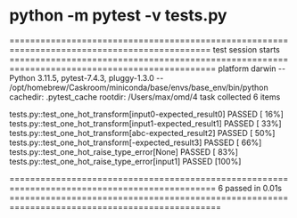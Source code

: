 # python -m pytest -v tests.py
============================================================================================= test session starts ==============================================================================================
platform darwin -- Python 3.11.5, pytest-7.4.3, pluggy-1.3.0 -- /opt/homebrew/Caskroom/miniconda/base/envs/base_env/bin/python
cachedir: .pytest_cache
rootdir: /Users/max/omd/4 task
collected 6 items                                                                                                                                                                                              

tests.py::test_one_hot_transform[input0-expected_result0] PASSED                                                                                                                                         [ 16%]
tests.py::test_one_hot_transform[input1-expected_result1] PASSED                                                                                                                                         [ 33%]
tests.py::test_one_hot_transform[abc-expected_result2] PASSED                                                                                                                                            [ 50%]
tests.py::test_one_hot_transform[-expected_result3] PASSED                                                                                                                                               [ 66%]
tests.py::test_one_hot_raise_type_error[None] PASSED                                                                                                                                                     [ 83%]
tests.py::test_one_hot_raise_type_error[input1] PASSED                                                                                                                                                   [100%]

============================================================================================== 6 passed in 0.01s ===============================================================================================